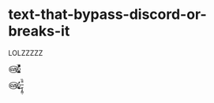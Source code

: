 # text-that-bypass-discord-or-breaks-it
LOLZZZZZ

௵̸̨̧͈͎̗̹̝͙̖̯̳̮̣̰̳̋͆͂̂͋̅̄͗̃̀̈́͛


௵̸̹̫͕̺̜̠̟̟͓̀̀̓͜ͅ
̵̬͎̙͇̣̎̄̏
